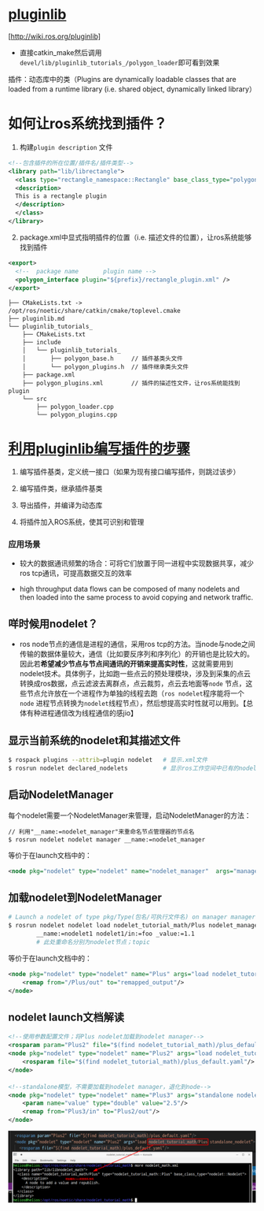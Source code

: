 # [pluginlib](http://wiki.ros.org/pluginlib/Tutorials/Writing%20and%20Using%20a%20Simple%20Plugin)

[http://wiki.ros.org/pluginlib]

- 直接catkin_make然后调用`devel/lib/pluginlib_tutorials_/polygon_loader`即可看到效果



插件：动态库中的类（Plugins are dynamically loadable classes that are loaded from a runtime library (i.e. shared object, dynamically linked library）





# 如何让ros系统找到插件？

1. 构建`plugin description` 文件

``` xml
<!--包含插件的所在位置/插件名/插件类型-->
<library path="lib/librectangle">
  <class type="rectangle_namespace::Rectangle" base_class_type="polygon_namespace::Polygon">
  <description>
  This is a rectangle plugin
  </description>
  </class>
</library>
```

2. package.xml中显式指明插件的位置（i.e. 描述文件的位置），让ros系统能够找到插件

```xml
<export>
  <!--  package name       plugin name -->
  <polygon_interface plugin="${prefix}/rectangle_plugin.xml" />
</export>
```







```
├── CMakeLists.txt -> /opt/ros/noetic/share/catkin/cmake/toplevel.cmake
├── pluginlib.md
└── pluginlib_tutorials_
    ├── CMakeLists.txt
    ├── include
    │   └── pluginlib_tutorials_
    │       ├── polygon_base.h     // 插件基类头文件
    │       └── polygon_plugins.h  // 插件继承类头文件
    ├── package.xml
    ├── polygon_plugins.xml        // 插件的描述性文件，让ros系统能找到plugin
    └── src
        ├── polygon_loader.cpp
        └── polygon_plugins.cpp
```





# [利用pluginlib编写插件的步骤](https://blog.csdn.net/jinking01/article/details/79414343)

1. 编写插件基类，定义统一接口（如果为现有接口编写插件，则跳过该步）

2. 编写插件类，继承插件基类

3. 导出插件，并编译为动态库

4. 将插件加入ROS系统，使其可识别和管理



### 应用场景

- 较大的数据通讯频繁的场合：可将它们放置于同一进程中实现数据共享，减少ros tcp通讯，可提高数据交互的效率

- high throughput data flows can be composed of many nodelets and then loaded into the same process to avoid copying and network traffic.





## 咩时候用nodelet？

- ros node节点的通信是进程的通信，采用ros tcp的方法。当node与node之间传输的数据体量较大，通信（比如要反序列和序列化）的开销也是比较大的。因此若**希望减少节点与节点间通讯的开销来提高实时性**，这就需要用到nodelet技术。具体例子，比如跑一些点云的预处理模块，涉及到采集的点云转换成ros数据，点云滤波去离群点，点云裁剪，点云去地面等`node` 节点，这些节点允许放在一个进程作为单独的线程去跑（`ros nodelet`程序能将一个`node` 进程节点转换为`nodelet`线程节点），然后想提高实时性就可以用到。【总体有种进程通信改为线程通信的感jio】



## 显示当前系统的nodelet和其描述文件

```bash
$ rospack plugins --attrib=plugin nodelet   # 显示.xml文件
$ rosrun nodelet declared_nodelets          # 显示ros工作空间中已有的nodelet
```



## 启动NodeletManager

每个nodelet需要一个NodeletManager来管理，启动NodeletManager的方法：

```
// 利用"__name:=nodelet_manager"来重命名节点管理器的节点名
$ rosrun nodelet nodelet manager __name:=nodelet_manager 
```

等价于在launch文档中的：

``` xml
<node pkg="nodelet" type="nodelet" name="nodelet_manager"  args="manager"/>
```

## 加载nodelet到NodeletManager

```bash
# Launch a nodelet of type pkg/Type(包名/可执行文件名) on manager manager
$ rosrun nodelet nodelet load nodelet_tutorial_math/Plus nodelet_manager \
		__name:=nodelet1 nodelet1/in:=foo _value:=1.1   
		# 此处重命名分别为nodelet节点；topic
```

等价于在launch文档中的：

``` xml
<node pkg="nodelet" type="nodelet" name="Plus" args="load nodelet_tutorial_math/Plus nodelet_manager">
    <remap from="/Plus/out" to="remapped_output"/>
</node>
```

## nodelet launch文档解读

```xml
<!--使用参数配置文件；将Plus nodelet加载到nodelet manager-->
<rosparam param="Plus2" file="$(find nodelet_tutorial_math)/plus_default.yaml"/>
<node pkg="nodelet" type="nodelet" name="Plus2" args="load nodelet_tutorial_math/Plus nodelet_manager">
    <rosparam file="$(find nodelet_tutorial_math)/plus_default.yaml"/>
</node>

<!--standalone模型，不需要加载到nodelet manager，退化到node-->
<node pkg="nodelet" type="nodelet" name="Plus3" args="standalone nodelet_tutorial_math/Plus">
    <param name="value" type="double" value="2.5"/>
    <remap from="Plus3/in" to="Plus2/out"/>
</node>
```



![image-20210515175724200](docs/image-20210515175724200.png)